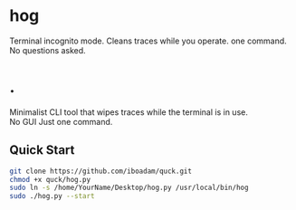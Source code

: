 # hog
Terminal incognito mode. Cleans traces while you operate. one command. No questions asked.
# .

Minimalist CLI tool that wipes traces while the terminal is in use.  
No GUI Just one command.

## Quick Start

```bash
git clone https://github.com/iboadam/quck.git
chmod +x quck/hog.py
sudo ln -s /home/YourName/Desktop/hog.py /usr/local/bin/hog
sudo ./hog.py --start

